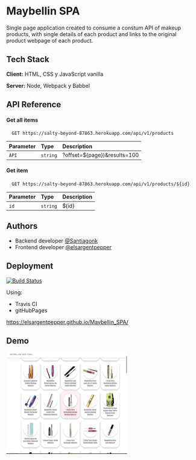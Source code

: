 
# Maybellin SPA 

Single page application created to consume a constum API of makeup products, with single details of each product and links to the original product webpage of each product.

## Tech Stack

**Client:** HTML, CSS y JavaScript vanilla

**Server:** Node, Webpack y Babbel

  
## API Reference

#### Get all items

```http
  GET https://salty-beyond-87863.herokuapp.com/api/v1/products
```

| Parameter | Type     | Description                |
| :-------- | :------- | :------------------------- |
| `API` | `string` | ?offset=${page})&results=100 |

#### Get item

```http
  GET https://salty-beyond-87863.herokuapp.com/api/v1/products/${id}
```

| Parameter | Type     | Description                       |
| :-------- | :------- | :-------------------------------- |
| `id`      | `string` | ${id} |

## Authors

- Backend developer [@Santiagonk](https://github.com/Santiagonk)
- Frontend developer [@elsargentpepper](https://github.com/elsargentpepper)


## Deployment
[![Build Status](https://travis-ci.org/elsargentpepper/Maybellin_SPA.svg?branch=main)](https://travis-ci.org/elsargentpepper/Maybellin_SPA)

Using:
- Travis CI 
- gitHubPages

https://elsargentpepper.github.io/Maybellin_SPA/
  
## Demo

![](maybellin_spa_demo.gif "webpage demo")
